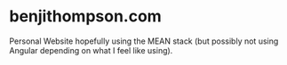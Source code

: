 # benjithompson.com
Personal Website hopefully using the MEAN stack (but possibly not using Angular depending on what I feel like using).
